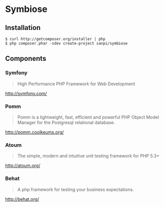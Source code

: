 # Symbiose

## Installation

    $ curl http://getcomposer.org/installer | php
    $ php composer.phar -sdev create-project sanpi/symbiose

## Components

### Symfony

> High Performance PHP Framework for Web Development

http://symfony.com/

### Pomm

> Pomm is a lightweight, fast, efficient and powerful PHP Object Model Manager
> for the Postgresql relational database.

http://pomm.coolkeums.org/

### Atoum

> The simple, modern and intuitive unit testing framework for PHP 5.3+

http://atoum.org/

### Behat

> A php framework for testing your business expectations.

http://behat.org/
